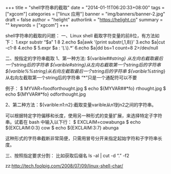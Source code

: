 +++
title = "shell字符串的截取"
date = "2014-01-11T06:20:33+08:00"
tags = ["xgcom"]
categories = ["linux 应用"]
banner = "img/banners/banner-2.jpg"
draft = false
author = "helight"
authorlink = "https://helight.cn"
summary = ""
keywords = ["xgcom"]
+++

shell字符串的截取的问题：
一、Linux shell 截取字符变量的前8位，有方法如下：
1.expr substr “$a” 1 8
2.echo $a|awk ‘{print substr(,1,8)}’
3.echo $a|cut -c1-8
4.echo $
5.expr $a : ‘\(.\\).*’
6.echo $a|dd bs=1 count=8 2&gt;/dev/null

二、按指定的字符串截取
1、第一种方法:
${varible##*string} 从左向右截取最后一个string后的字符串
${varible#*string}从左向右截取第一个string后的字符串
${varible%%string*}从右向左截取最后一个string后的字符串
${varible%string*}从右向左截取第一个string后的字符串
“*”只是一个通配符可以不要

例子：
$ MYVAR=foodforthought.jpg
$ echo ${MYVAR##*fo}
rthought.jpg
$ echo ${MYVAR#*fo}
odforthought.jpg

2、第二种方法：${varible:n1:n2}:截取变量varible从n1到n2之间的字符串。

可以根据特定字符偏移和长度，使用另一种形式的变量扩展，来选择特定子字符串。试着在 bash 中输入以下行：
$ EXCLAIM=cowabunga
$ echo ${EXCLAIM:0:3}
cow
$ echo ${EXCLAIM:3:7}
abunga

这种形式的字符串截断非常简便，只需用冒号分开来指定起始字符和子字符串长度。

三、按照指定要求分割：
比如获取后缀名
ls -al | cut -d “.” -f2

zz:http://tech.foolpig.com/2008/07/09/linux-shell-char/
